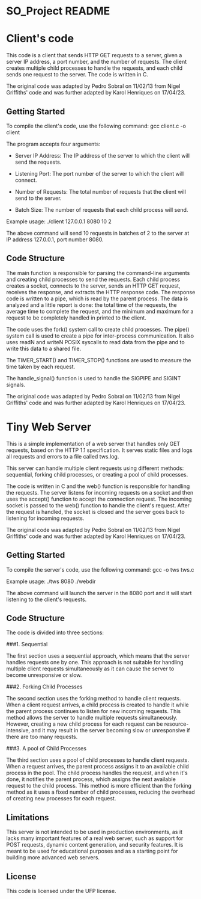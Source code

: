# SO_Project README

# Client's code
This code is a client that sends HTTP GET requests to a server, given a server IP address, a port number, and the number of requests. The client creates multiple child processes to handle the requests, and each child sends one request to the server. The code is written in C.

The original code was adapted by Pedro Sobral on 11/02/13 from Nigel Griffiths' code and was further adapted by Karol Henriques on 17/04/23.

## Getting Started

To compile the client's code, use the following command: gcc client.c -o client

The program accepts four arguments:

- Server IP Address: The IP address of the server to which the client will send the requests.

- Listening Port: The port number of the server to which the client will connect.

- Number of Requests: The total number of requests that the client will send to the server.

- Batch Size: The number of requests that each child process will send.

Example usage:
./client 127.0.0.1 8080 10 2

The above command will send 10 requests in batches of 2 to the server at IP address 127.0.0.1, port number 8080.

## Code Structure

The main function is responsible for parsing the command-line arguments and creating child processes to send the requests. Each child process creates a socket, connects to the server, sends an HTTP GET request, receives the response, and extracts the HTTP response code. The response code is written to a pipe, which is read by the parent process. The data is analyzed and a little report is done: the total time of the requests, the average time to complete the request, and the minimum and maximum for a request to be completely handled in printed to the client.

The code uses the fork() system call to create child processes. The pipe() system call is used to create a pipe for inter-process communication. It also uses readN and writeN POSIX syscalls to read data from the pipe and to write this data to a shared file.

The TIMER_START() and TIMER_STOP() functions are used to measure the time taken by each request.

The handle_signal() function is used to handle the SIGPIPE and SIGINT signals.

The original code was adapted by Pedro Sobral on 11/02/13 from Nigel Griffiths' code and was further adapted by Karol Henriques on 17/04/23.

# Tiny Web Server

This is a simple implementation of a web server that handles only GET requests, based on the HTTP 1.1 specification. It serves static files and logs all requests and errors to a file called tws.log.

This server can handle multiple client requests using different methods: sequential, forking child processes, or creating a pool of child processes.

The code is written in C and the web() function is responsible for handling the requests. The server listens for incoming requests on a socket and then uses the accept() function to accept the connection request. The incoming socket is passed to the web() function to handle the client's request. After the request is handled, the socket is closed and the server goes back to listening for incoming requests.

The original code was adapted by Pedro Sobral on 11/02/13 from Nigel Griffiths' code and was further adapted by Karol Henriques on 17/04/23.

## Getting Started

To compile the server's code, use the following command: gcc -o tws tws.c

Example usage:
./tws 8080 ./webdir

The above command will launch the server in the 8080 port and it will start listening to the client's requests.

## Code Structure

The code is divided into three sections:

###1. Sequential

The first section uses a sequential approach, which means that the server handles requests one by one. This approach is not suitable for handling multiple client requests simultaneously as it can cause the server to become unresponsive or slow. 

###2. Forking Child Processes

The second section uses the forking method to handle client requests. When a client request arrives, a child process is created to handle it while the parent process continues to listen for new incoming requests. This method allows the server to handle multiple requests simultaneously. However, creating a new child process for each request can be resource-intensive, and it may result in the server becoming slow or unresponsive if there are too many requests.

###3. A pool of Child Processes

The third section uses a pool of child processes to handle client requests. When a request arrives, the parent process assigns it to an available child process in the pool. The child process handles the request, and when it's done, it notifies the parent process, which assigns the next available request to the child process. This method is more efficient than the forking method as it uses a fixed number of child processes, reducing the overhead of creating new processes for each request.

## Limitations

This server is not intended to be used in production environments, as it lacks many important features of a real web server, such as support for POST requests, dynamic content generation, and security features. It is meant to be used for educational purposes and as a starting point for building more advanced web servers.

## License

This code is licensed under the UFP license.

